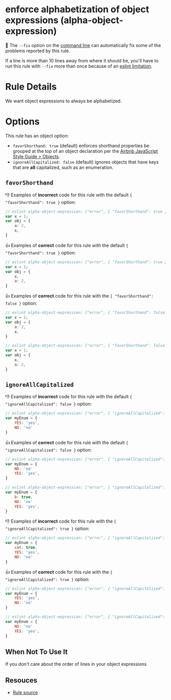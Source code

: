 # enforce alphabetization of object expressions (alpha-object-expression)

🔧 The `--fix` option on the [command line](http://eslint.org/docs/user-guide/command-line-interface#fix) can automatically fix some of the problems reported by this rule.

If a line is more than 10 lines away from where it should be, you'll have to run this rule with `--fix` more than once because of an [eslint limitation](http://eslint.org/docs/developer-guide/working-with-rules#applying-fixes).

# Rule Details

We want object expressions to always be alphabetized.

# Options

This rule has an object option:

- `favorShorthand: true` (default) enforces shorthand properties be grouped at the top of an object declaration per the [Airbnb JavaScript Style Guide > Objects](https://github.com/airbnb/javascript#objects--grouped-shorthand).
- `ignoreAllCapitalized: false` (default) ignores objects that have keys that are **all** capitalized, such as an enumeration.

## `favorShorthand`

👎 Examples of **incorrect** code for this rule with the default `{ "favorShorthand": true }` option:

```js
// eslint alpha-object-expression: ["error", { "favorShorthand": true }]
var x = 1;
var obj = {
    a: 2,
    x,
}
```

👍 Examples of **correct** code for this rule with the default `{ "favorShorthand": true }` option:

```js
// eslint alpha-object-expression: ["error", { "favorShorthand": true }]
var x = 1;
var obj = {
    x,
    a: 2,
}
```

👍 Examples of **correct** code for this rule with the `{ "favorShorthand": false }` option:

```js
// eslint alpha-object-expression: ["error", { "favorShorthand": false }]
var x = 1;
var obj = {
    a: 2,
    x,
}
```

```js
// eslint alpha-object-expression: ["error", { "favorShorthand": false }]
var x = 1;
var obj = {
    x,
    a: 2,
}
```

## `ignoreAllCapitalized`

👎 Examples of **incorrect** code for this rule with the default `{ "ignoreAllCapitalized": false }` option:

```js
// eslint alpha-object-expression: ["error", { "ignoreAllCapitalized": false }]
var myEnum = {
    YES: 'yes',
    NO: 'no'
}
```

👍 Examples of **correct** code for this rule with the default `{ "ignoreAllCapitalized": false }` option:

```js
// eslint alpha-object-expression: ["error", { "ignoreAllCapitalized": false }]
var myEnum = {
    NO: 'no'
    YES: 'yes',
}
```

```js
// eslint alpha-object-expression: ["error", { "ignoreAllCapitalized": false }]
var myEnum = {
    b: true,
    NO: 'no'
    YES: 'yes',
}
```

👎 Examples of **incorrect** code for this rule with the `{ "ignoreAllCapitalized": true }` option:

```js
// eslint alpha-object-expression: ["error", { "ignoreAllCapitalized": true }]
var myEnum = {
    cat: true,
    YES: 'yes',
    NO: 'no'
}
```

👍 Examples of **correct** code for this rule with the `{ "ignoreAllCapitalized": true }` option:

```js
// eslint alpha-object-expression: ["error", { "ignoreAllCapitalized": true }]
var myEnum = {
    YES: 'yes',
    NO: 'no'
}
```

```js
// eslint alpha-object-expression: ["error", { "ignoreAllCapitalized": true }]
var myEnum = {
    NO: 'no'
    YES: 'yes',
}
```

## When Not To Use It

If you don't care about the order of lines in your object expressions

## Resouces

- [Rule source](../../lib/rules/alpha-object-expression.js)

